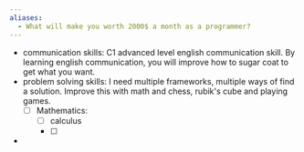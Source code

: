 ```yaml
---
aliases:
  - What will make you worth 2000$ a month as a programmer?
---
```

- communication skills: C1 advanced level english communication skill. By learning english communication, you will improve how to sugar coat to get what you want. 
- problem solving skills: I need multiple frameworks, multiple ways of find a solution. Improve this with math and chess, rubik's cube and playing games. 
	- [ ] Mathematics: 
		- [ ] calculus
		- [ ] 
- 